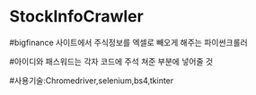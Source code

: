 # StockInfoCrawler

#bigfinance 사이트에서 주식정보를 엑셀로 빼오게 해주는 파이썬크롤러

#아이디와 패스워드는 각자 코드에 주석 쳐준 부분에 넣어줄 것

#사용기술:Chromedriver,selenium,bs4,tkinter


